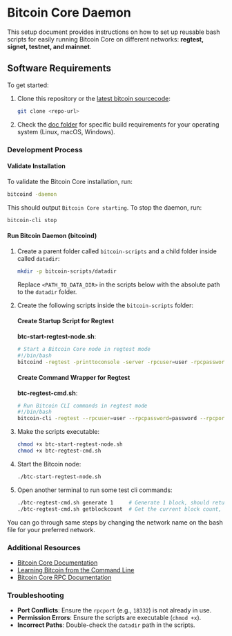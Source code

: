# Bitcoin Core Daemon
This setup document provides instructions on how to set up reusable bash scripts for easily running Bitcoin Core on different networks: **regtest, signet, testnet, and mainnet**.

## Software Requirements

To get started:

1. Clone this repository or the [latest bitcoin sourcecode](https://github.com/bitcoin/bitcoin):  
   ```bash
   git clone <repo-url>
   ```
2. Check the [doc folder](/doc) for specific build requirements for your operating system (Linux, macOS, Windows).


### Development Process

#### Validate Installation
To validate the Bitcoin Core installation, run:
```bash
bitcoind -daemon
```
This should output `Bitcoin Core starting`. To stop the daemon, run:
```bash
bitcoin-cli stop
```

#### Run Bitcoin Daemon (bitcoind)
1. Create a parent folder called `bitcoin-scripts` and a child folder inside called `datadir`:
   ```bash
   mkdir -p bitcoin-scripts/datadir
   ```
    Replace `<PATH_TO_DATA_DIR>` in the scripts below with the absolute path to the `datadir` folder.

2. Create the following scripts inside the `bitcoin-scripts` folder:

    #### **Create Startup Script for Regtest**

   **btc-start-regtest-node.sh**:
   ```bash
   # Start a Bitcoin Core node in regtest mode
   #!/bin/bash
   bitcoind -regtest -printtoconsole -server -rpcuser=user -rpcpassword=password -rpcport=18332 -txindex=1 -debug=net -datadir=<PATH_TO_DATA_DIR>
   ```

    #### **Create Command Wrapper for Regtest**
   **btc-regtest-cmd.sh**:
   ```bash
   # Run Bitcoin CLI commands in regtest mode
   #!/bin/bash
   bitcoin-cli -regtest --rpcuser=user --rpcpassword=password --rpcport=18332 $@
   ```

3. Make the scripts executable:
   ```bash
   chmod +x btc-start-regtest-node.sh
   chmod +x btc-regtest-cmd.sh
   ```

4. Start the Bitcoin node:
   ```bash
   ./btc-start-regtest-node.sh
   ```

5. Open another terminal to run some test cli commands:
   ```bash
   ./btc-regtest-cmd.sh generate 1     # Generate 1 block, should return the block hash.
   ./btc-regtest-cmd.sh getblockcount  # Get the current block count, should return a number
   ```

You can go through same steps by changing the network name on the bash file for your preferred network.

### Additional Resources
- [Bitcoin Core Documentation](https://developer.bitcoin.org/)
- [Learning Bitcoin from the Command Line](https://github.com/BlockchainCommons/Learning-Bitcoin-from-the-Command-Line)
- [Bitcoin Core RPC Documentation](https://developer.bitcoin.org/reference/rpc/)

### Troubleshooting
- **Port Conflicts**: Ensure the `rpcport` (e.g., `18332`) is not already in use.
- **Permission Errors**: Ensure the scripts are executable (`chmod +x`).
- **Incorrect Paths**: Double-check the `datadir` path in the scripts.
